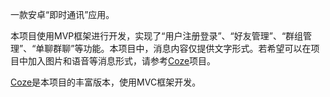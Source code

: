 一款安卓“即时通讯”应用。

本项目使用MVP框架进行开发，实现了“用户注册登录”、“好友管理”、“群组管理”、“单聊群聊”等功能。本项目中，消息内容仅提供文字形式。若希望可以在项目中加入图片和语音等消息形式，请参考[Coze](https://github.com/mottc/Coze)项目。

[Coze](https://github.com/mottc/Coze)是本项目的丰富版本，使用MVC框架开发。